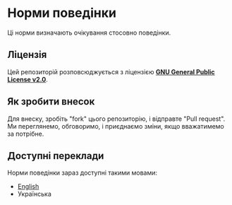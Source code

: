 # Норми поведінки
Ці норми визначають очікування стосовно поведінки.

## Ліцензія
Цей репозиторій розповсюджується з ліцензією **[GNU General Public License v2.0](../LICENSE)**.

## Як зробити внесок
Для внеску, зробіть "fork" цього репозиторію, і відправте "Pull request". Ми переглянемо, обговоримо, і приєднаємо зміни, якщо вважатимемо за потрібне.

## Доступні переклади
Норми поведінки зараз доступні такими мовами:
- [English](CODE_OF_CONDUCT.md)
- Українська
